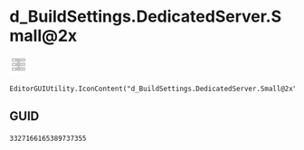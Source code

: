 # d_BuildSettings.DedicatedServer.Small@2x
![](/img/d_BuildSettings.DedicatedServer.Small@2x.png)

``` CSharp
EditorGUIUtility.IconContent("d_BuildSettings.DedicatedServer.Small@2x")
```
## GUID
```
3327166165389737355
```
